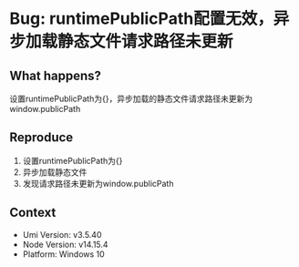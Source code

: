 # Bug: runtimePublicPath配置无效，异步加载静态文件请求路径未更新

## What happens?

设置runtimePublicPath为{}，异步加载的静态文件请求路径未更新为window.publicPath

## Reproduce

1. 设置runtimePublicPath为{}
2. 异步加载静态文件
3. 发现请求路径未更新为window.publicPath

## Context

- Umi Version: v3.5.40
- Node Version: v14.15.4
- Platform: Windows 10
